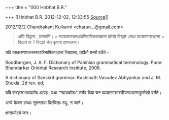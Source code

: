 +++
title = "000 Hnbhat B.R."

+++
[[Hnbhat B.R.	2012-12-02, 12:33:55 [Source](https://groups.google.com/g/bvparishat/c/PDDYtImYfAQ)]]



2012/12/2 Chandrakant Kulkarni \<[charun...@gmail.com]()\>  

> अयि विद्वांस:, प्रणमामि। >
> न्यायशास्त्रस्थपारिभाषिकशब्दानां कोशो विद्यते।तथा व्याकरणशब्दानां > विद्यते वा ? विद्यते चेत् कृपया ज्ञाप्यताम्।

  

  

यदि व्याकरणशास्त्रस्थपारिभाषिकपदानां जिज्ञासा, तर्ह्येतौ ग्रन्थौ वर्तेते -

  

  

Roodbergen, J. A. F. Dictionary of Paninian grammatical terminology. Pune: Bhandarkar Oriental Research Institute, 2008.

  

A dictionary of Sanskrit grammar: Kashinath Vasudev Abhyankar and J. M. Shukla. 2d rev. ed;

  

यदि संस्कृतभाषायामेव आग्रहः, यथा "न्यायकोशः" तत्रैव केषां चन व्याकरणशास्त्रीयन्यायानामुल्लेखो वर्तते।

  

अन्ये केचन ग्रन्थाः नूतनतया विरचिताः स्युः, न जाने।

  

क्षन्तव्योऽयं जनः।

  

  

  

